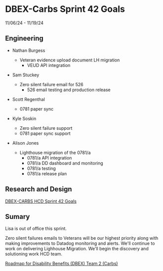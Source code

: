 # DBEX-Carbs Sprint 42 Goals	
11/06/24 - 11/19/24

## Engineering
  - Nathan Burgess
    - Veteran evidence upload document LH migration
       - VEUD API integration 
      
  - Sam Stuckey
    - Zero silent failure email for 526
      - 526 email testing and production release 

 - Scott Regenthal
    - 0781 paper sync 
      
 - Kyle Soskin
    - Zero silent failure support
    - 0781 paper sync support
  
  - Alison Jones
    - Lighthouse migration of the 0781/a
      - 0781/a API integration 
      - 0781/a DD dashboard and monitoring 
      - 0781/a testing
      - 0781/a release plan

## Research and Design
[DBEX-CARBS HCD Sprint 42 Goals](https://dsva.slack.com/docs/T03FECE8V/F07N6EH4EUE)



## Sumary
Lisa is out of office this sprint. 

Zero silent failures emails to Veterans will be our highest priority along with making improvements to Datadog monitoring and alerts. We'll continue to work on delivering Lighhouse Migration. We'll begin the discovery and solutioning work HCD team. 

[Roadmap for Disability Benefits (DBEX) Team 2 (Carbs)](https://app.mural.co/t/departmentofveteransaffairs9999/m/departmentofveteransaffairs9999/1717458460532/5a74ece0ca694a9e6c85b3a1130a8c7b8dabf123?wid=0-1728398176278)
